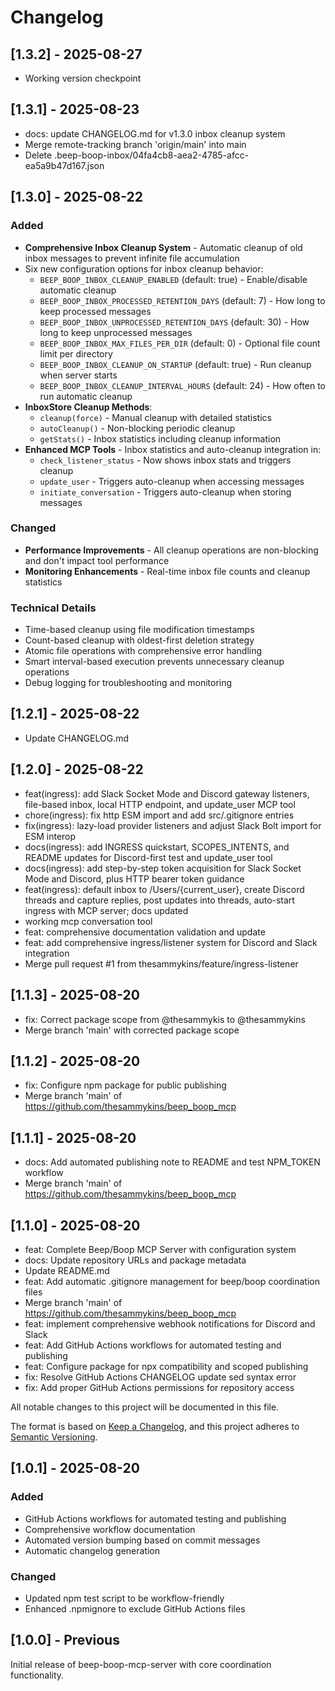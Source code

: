 # Changelog

## [1.3.2] - 2025-08-27

- Working version checkpoint

## [1.3.1] - 2025-08-23

- docs: update CHANGELOG.md for v1.3.0 inbox cleanup system
- Merge remote-tracking branch 'origin/main' into main
- Delete .beep-boop-inbox/04fa4cb8-aea2-4785-afcc-ea5a9b47d167.json

## [1.3.0] - 2025-08-22

### Added
- **Comprehensive Inbox Cleanup System** - Automatic cleanup of old inbox messages to prevent infinite file accumulation
- Six new configuration options for inbox cleanup behavior:
  - `BEEP_BOOP_INBOX_CLEANUP_ENABLED` (default: true) - Enable/disable automatic cleanup
  - `BEEP_BOOP_INBOX_PROCESSED_RETENTION_DAYS` (default: 7) - How long to keep processed messages
  - `BEEP_BOOP_INBOX_UNPROCESSED_RETENTION_DAYS` (default: 30) - How long to keep unprocessed messages
  - `BEEP_BOOP_INBOX_MAX_FILES_PER_DIR` (default: 0) - Optional file count limit per directory
  - `BEEP_BOOP_INBOX_CLEANUP_ON_STARTUP` (default: true) - Run cleanup when server starts
  - `BEEP_BOOP_INBOX_CLEANUP_INTERVAL_HOURS` (default: 24) - How often to run automatic cleanup
- **InboxStore Cleanup Methods**:
  - `cleanup(force)` - Manual cleanup with detailed statistics
  - `autoCleanup()` - Non-blocking periodic cleanup
  - `getStats()` - Inbox statistics including cleanup information
- **Enhanced MCP Tools** - Inbox statistics and auto-cleanup integration in:
  - `check_listener_status` - Now shows inbox stats and triggers cleanup
  - `update_user` - Triggers auto-cleanup when accessing messages
  - `initiate_conversation` - Triggers auto-cleanup when storing messages

### Changed
- **Performance Improvements** - All cleanup operations are non-blocking and don't impact tool performance
- **Monitoring Enhancements** - Real-time inbox file counts and cleanup statistics

### Technical Details
- Time-based cleanup using file modification timestamps
- Count-based cleanup with oldest-first deletion strategy
- Atomic file operations with comprehensive error handling
- Smart interval-based execution prevents unnecessary cleanup operations
- Debug logging for troubleshooting and monitoring

## [1.2.1] - 2025-08-22

- Update CHANGELOG.md

## [1.2.0] - 2025-08-22

- feat(ingress): add Slack Socket Mode and Discord gateway listeners, file-based inbox, local HTTP endpoint, and update_user MCP tool
- chore(ingress): fix http ESM import and add src/.gitignore entries
- fix(ingress): lazy-load provider listeners and adjust Slack Bolt import for ESM interop
- docs(ingress): add INGRESS quickstart, SCOPES_INTENTS, and README updates for Discord-first test and update_user tool
- docs(ingress): add step-by-step token acquisition for Slack Socket Mode and Discord, plus HTTP bearer token guidance
- feat(ingress): default inbox to /Users/{current_user}, create Discord threads and capture replies, post updates into threads, auto-start ingress with MCP server; docs updated
- working mcp conversation tool
- feat: comprehensive documentation validation and update
- feat: add comprehensive ingress/listener system for Discord and Slack integration
- Merge pull request #1 from thesammykins/feature/ingress-listener

## [1.1.3] - 2025-08-20

- fix: Correct package scope from @thesammykis to @thesammykins
- Merge branch 'main' with corrected package scope

## [1.1.2] - 2025-08-20

- fix: Configure npm package for public publishing
- Merge branch 'main' of https://github.com/thesammykins/beep_boop_mcp

## [1.1.1] - 2025-08-20

- docs: Add automated publishing note to README and test NPM_TOKEN workflow
- Merge branch 'main' of https://github.com/thesammykins/beep_boop_mcp

## [1.1.0] - 2025-08-20

- feat: Complete Beep/Boop MCP Server with configuration system
- docs: Update repository URLs and package metadata
- Update README.md
- feat: Add automatic .gitignore management for beep/boop coordination files
- Merge branch 'main' of https://github.com/thesammykins/beep_boop_mcp
- feat: implement comprehensive webhook notifications for Discord and Slack
- feat: Add GitHub Actions workflows for automated testing and publishing
- feat: Configure package for npx compatibility and scoped publishing
- fix: Resolve GitHub Actions CHANGELOG update sed syntax error
- fix: Add proper GitHub Actions permissions for repository access

All notable changes to this project will be documented in this file.

The format is based on [Keep a Changelog](https://keepachangelog.com/en/1.0.0/),
and this project adheres to [Semantic Versioning](https://semver.org/spec/v2.0.0.html).

## [1.0.1] - 2025-08-20

### Added
- GitHub Actions workflows for automated testing and publishing
- Comprehensive workflow documentation
- Automated version bumping based on commit messages
- Automatic changelog generation

### Changed  
- Updated npm test script to be workflow-friendly
- Enhanced .npmignore to exclude GitHub Actions files

## [1.0.0] - Previous

Initial release of beep-boop-mcp-server with core coordination functionality.
